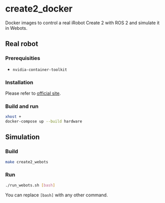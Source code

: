 # create2_docker

Docker images to control a real iRobot Create 2 with ROS 2 and simulate it in Webots.

## Real robot

### Prerequisities

- `nvidia-container-toolkit`

### Installation

Please refer to [official site](https://docs.docker.com/compose/install/).

### Build and run

```bash
xhost +
docker-compose up --build hardware
```

## Simulation

### Build

```bash
make create2_webots
```

### Run

```bash
./run_webots.sh [bash]
```

You can replace `[bash]` with any other command.
